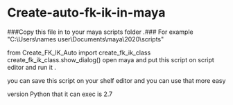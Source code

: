 # Create-auto-fk-ik-in-maya

###Copy this file in to your maya scripts folder .###
For example "C:\Users\names user\Documents\maya\2020\scripts"


from Create_FK_IK_Auto import create_fk_ik_class
create_fk_ik_class.show_dialog()
open maya and put this script on script editor and run it .


you can save this script on your shelf editor and you can use that more easy

version Python that it can exec is 2.7
